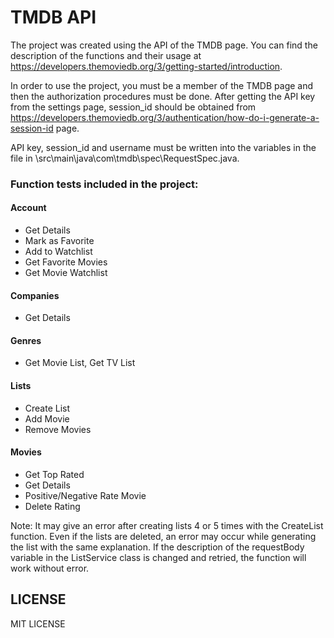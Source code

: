 # TMDB API

The project was created using the API of the TMDB page. You can find the description of the functions and their usage at https://developers.themoviedb.org/3/getting-started/introduction.

In order to use the project, you must be a member of the TMDB page and then the authorization procedures must be done. After getting the API key from the settings page, session_id should be obtained from https://developers.themoviedb.org/3/authentication/how-do-i-generate-a-session-id page.

API key, session_id and username must be written into the variables in the file in \src\main\java\com\tmdb\spec\RequestSpec.java.

### Function tests included in the project:

#### Account
- Get Details
- Mark as Favorite
- Add to Watchlist
- Get Favorite Movies
- Get Movie Watchlist
#### Companies
- Get Details
#### Genres
- Get Movie List, Get TV List
#### Lists
- Create List
- Add Movie
- Remove Movies
#### Movies
- Get Top Rated
- Get Details
- Positive/Negative Rate Movie
- Delete Rating

Note: It may give an error after creating lists 4 or 5 times with the CreateList function. Even if the lists are deleted, an error may occur while generating the list with the same explanation. If the description of the requestBody variable in the ListService class is changed and retried, the function will work without error.

## LICENSE
MIT LICENSE
